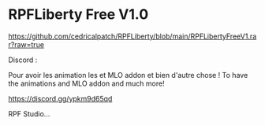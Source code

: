 # RPFLiberty Free V1.0

https://github.com/cedricalpatch/RPFLiberty/blob/main/RPFLibertyFreeV1.rar?raw=true

Discord :

Pour avoir les animation les et MLO addon et bien d'autre chose !
To have the animations and MLO addon and much more!

https://discord.gg/ypkm9d65qd

RPF Studio...
